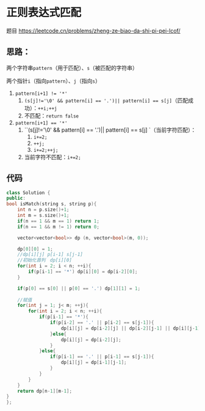 # 正则表达式匹配

题目 https://leetcode.cn/problems/zheng-ze-biao-da-shi-pi-pei-lcof/

## 思路：

两个字符串`pattern`（用于匹配）、`s`（被匹配的字符串）

两个指针`i`（指向`pattern`）、`j`（指向`s`）

1. `pattern[i+1] != '*'`
   1. `(s[j]!='\0' && pattern[i] == '.')|| pattern[i] == s[j]`（匹配成功）：`++i;++j`
   2. 不匹配：`return false`
2. `pattern[i+1] == '*'`
     1. ``(s[j]!='\0' && pattern[i] == '.')|| pattern[i] == s[j] `（当前字符匹配）：
          1. `i+=2;`
          2. `++j;`
          3. `i+=2;++j;`
     2. 当前字符不匹配：`i+=2;`

## 代码

```c++
class Solution {
public:
bool isMatch(string s, string p){ 
    int n = p.size()+1;
    int m = s.size()+1;
    if(n == 1 && m == 1) return 1;
    if(n == 1 && m != 1) return 0;

    vector<vector<bool>> dp (n, vector<bool>(m, 0));

    dp[0][0] = 1;
    //dp[i][j] p[i-1] s[j-1]
    //初始化首列　dp[i][0]
    for(int i = 2; i < n; ++i){
        if(p[i-1] == '*') dp[i][0] = dp[i-2][0];
    }

    if(p[0] == s[0] || p[0] == '.') dp[1][1] = 1;
    
    //赋值
    for(int j = 1; j< m; ++j){
        for(int i = 2; i < n; ++i){
            if(p[i-1] == '*'){
                if(p[i-2] == '.' || p[i-2] == s[j-1]){
                    dp[i][j] = dp[i-2][j] || dp[i-2][j-1] || dp[i][j-1];
                }else{
                    dp[i][j] = dp[i-2][j];
                }
            }else{
                if(p[i-1] == '.' || p[i-1] == s[j-1]){
                    dp[i][j] = dp[i-1][j-1];
                }
            }
        }
    }
    return dp[n-1][m-1];
}
};
```
